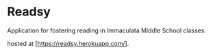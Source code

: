 # Readsy
Application for fostering reading in Immaculata Middle School classes.

hosted at [https://readsy.herokuapp.com/].
